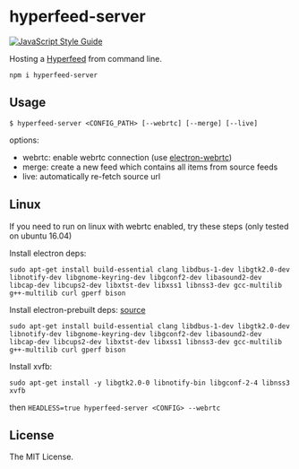 # hyperfeed-server

[![JavaScript Style Guide](https://img.shields.io/badge/code%20style-standard-brightgreen.svg)](http://standardjs.com/)

Hosting a [Hyperfeed](https://github.com/poga/hyperfeed) from command line.

`npm i hyperfeed-server`

## Usage

`$ hyperfeed-server <CONFIG_PATH> [--webrtc] [--merge] [--live]`

options:

* webrtc: enable webrtc connection (use [electron-webrtc](https://github.com/mappum/electron-webrtc))
* merge: create a new feed which contains all items from source feeds
* live: automatically re-fetch source url

## Linux

If you need to run on linux with webrtc enabled, try these steps (only tested on ubuntu 16.04)

Install electron deps:
```
sudo apt-get install build-essential clang libdbus-1-dev libgtk2.0-dev libnotify-dev libgnome-keyring-dev libgconf2-dev libasound2-dev libcap-dev libcups2-dev libxtst-dev libxss1 libnss3-dev gcc-multilib g++-multilib curl gperf bison
```

Install electron-prebuilt deps: [source](https://github.com/electron-userland/electron-prebuilt/issues/92#issuecomment-181895095)
```
sudo apt-get install build-essential clang libdbus-1-dev libgtk2.0-dev libnotify-dev libgnome-keyring-dev libgconf2-dev libasound2-dev libcap-dev libcups2-dev libxtst-dev libxss1 libnss3-dev gcc-multilib g++-multilib curl gperf bison
```

Install xvfb:
```
sudo apt-get install -y libgtk2.0-0 libnotify-bin libgconf-2-4 libnss3 xvfb
```

then `HEADLESS=true hyperfeed-server <CONFIG> --webrtc`

## License

The MIT License.

